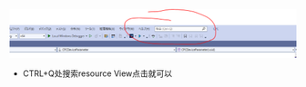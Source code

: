 ![103139a4d2c3457a10ba44942f332d14.png](../../../_resources/103139a4d2c3457a10ba44942f332d14-1.png)
- CTRL+Q处搜索resource View点击就可以